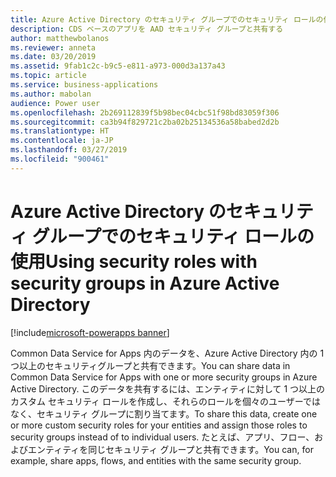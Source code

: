 ```yaml
---
title: Azure Active Directory のセキュリティ グループでのセキュリティ ロールの使用
description: CDS ベースのアプリを AAD セキュリティ グループと共有する
author: matthewbolanos
ms.reviewer: anneta
ms.date: 03/20/2019
ms.assetid: 9fab1c2c-b9c5-e811-a973-000d3a137a43
ms.topic: article
ms.service: business-applications
ms.author: mabolan
audience: Power user
ms.openlocfilehash: 2b269112839f5b98bec04cbc51f98bd83059f306
ms.sourcegitcommit: ca3b94f829721c2ba02b25134536a58babed2d2b
ms.translationtype: HT
ms.contentlocale: ja-JP
ms.lasthandoff: 03/27/2019
ms.locfileid: "900461"
---
```

# <a name="using-security-roles-with-security-groups-in-azure-active-directory"></a><span data-ttu-id="98ad5-103">Azure Active Directory のセキュリティ グループでのセキュリティ ロールの使用</span><span class="sxs-lookup"><span data-stu-id="98ad5-103">Using security roles with security groups in Azure Active Directory</span></span>


[!include[microsoft-powerapps banner](../includes/microsoft-powerapps.md)]

<span data-ttu-id="98ad5-104">Common Data Service for Apps 内のデータを、Azure Active Directory 内の 1 つ以上のセキュリティグループと共有できます。</span><span class="sxs-lookup"><span data-stu-id="98ad5-104">You can share data in Common Data Service for Apps with one or more security groups in Azure Active Directory.</span></span> <span data-ttu-id="98ad5-105">このデータを共有するには、エンティティに対して 1 つ以上のカスタム セキュリティ ロールを作成し、それらのロールを個々のユーザーではなく、セキュリティ グループに割り当てます。</span><span class="sxs-lookup"><span data-stu-id="98ad5-105">To share this data, create one or more custom security roles for your entities and assign those roles to security groups instead of to individual users.</span></span> <span data-ttu-id="98ad5-106">たとえば、アプリ、フロー、およびエンティティを同じセキュリティ グループと共有できます。</span><span class="sxs-lookup"><span data-stu-id="98ad5-106">You can, for example, share apps, flows, and entities with the same security group.</span></span>
